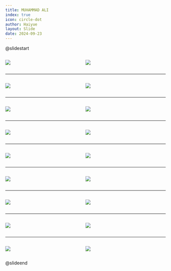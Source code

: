```yaml
---
title: MUHAMMAD ALI
index: true
icon: circle-dot
author: Haiyue
layout: Slide
date: 2024-09-23
---
```

 
@slidestart

<div style="display:flex">
<div style="flex:1">

![](/reading/english/Level-W/MUHAMMAD%20ALI/001.webp)
</div>
<div style="flex:1">

![](/reading/english/Level-W/MUHAMMAD%20ALI/002.webp)
</div>
</div>

---

<div style="display:flex">
<div style="flex:1">

![](/reading/english/Level-W/MUHAMMAD%20ALI/003.webp)
</div>
<div style="flex:1">

![](/reading/english/Level-W/MUHAMMAD%20ALI/004.webp)
</div>
</div>

---

<div style="display:flex">
<div style="flex:1">

![](/reading/english/Level-W/MUHAMMAD%20ALI/005.webp)
</div>
<div style="flex:1">

![](/reading/english/Level-W/MUHAMMAD%20ALI/006.webp)
</div>
</div>

---

<div style="display:flex">
<div style="flex:1">

![](/reading/english/Level-W/MUHAMMAD%20ALI/007.webp)
</div>
<div style="flex:1">

![](/reading/english/Level-W/MUHAMMAD%20ALI/008.webp)
</div>
</div>

---

<div style="display:flex">
<div style="flex:1">

![](/reading/english/Level-W/MUHAMMAD%20ALI/009.webp)
</div>
<div style="flex:1">

![](/reading/english/Level-W/MUHAMMAD%20ALI/010.webp)
</div>
</div>

---

<div style="display:flex">
<div style="flex:1">

![](/reading/english/Level-W/MUHAMMAD%20ALI/011.webp)
</div>
<div style="flex:1">

![](/reading/english/Level-W/MUHAMMAD%20ALI/012.webp)
</div>
</div>

---

<div style="display:flex">
<div style="flex:1">

![](/reading/english/Level-W/MUHAMMAD%20ALI/013.webp)
</div>
<div style="flex:1">

![](/reading/english/Level-W/MUHAMMAD%20ALI/014.webp)
</div>
</div>

---

<div style="display:flex">
<div style="flex:1">

![](/reading/english/Level-W/MUHAMMAD%20ALI/015.webp)
</div>
<div style="flex:1">

![](/reading/english/Level-W/MUHAMMAD%20ALI/016.webp)
</div>
</div>

---

<div style="display:flex">
<div style="flex:1">

![](/reading/english/Level-W/MUHAMMAD%20ALI/017.webp)
</div>
<div style="flex:1">

![](/reading/english/Level-W/MUHAMMAD%20ALI/018.webp)
</div>
</div>

@slideend